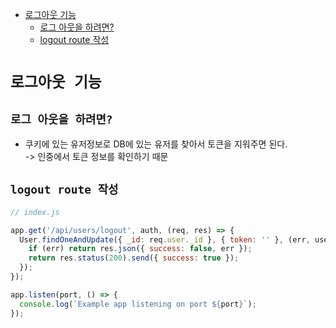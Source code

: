 <!-- TOC -->

- [로그아웃 기능](#%EB%A1%9C%EA%B7%B8%EC%95%84%EC%9B%83-%EA%B8%B0%EB%8A%A5)
  - [로그 아웃을 하려면?](#%EB%A1%9C%EA%B7%B8-%EC%95%84%EC%9B%83%EC%9D%84-%ED%95%98%EB%A0%A4%EB%A9%B4)
  - [logout route 작성](#logout-route-%EC%9E%91%EC%84%B1)

<!-- /TOC -->

# `로그아웃 기능`
## `로그 아웃을 하려면?`
- 쿠키에 있는 유저정보로 DB에 있는 유저를 찾아서 토큰을 지워주면 된다.  
  -> 인중에서 토큰 정보를 확인하기 때문

## `logout route 작성`
``` javascript
// index.js

app.get('/api/users/logout', auth, (req, res) => {
  User.findOneAndUpdate({ _id: req.user._id }, { token: '' }, (err, user) => {
    if (err) return res.json({ success: false, err });
    return res.status(200).send({ success: true });
  });
});

app.listen(port, () => {
  console.log(`Example app listening on port ${port}`);
});
```